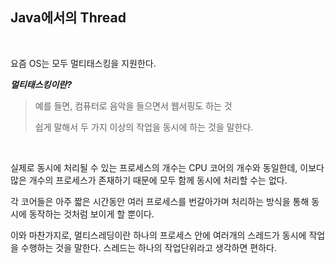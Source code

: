 ## Java에서의 Thread

<br>

요즘 OS는 모두 멀티태스킹을 지원한다.

***멀티태스킹이란?***

> 예를 들면, 컴퓨터로 음악을 들으면서 웹서핑도 하는 것
>
> 쉽게 말해서 두 가지 이상의 작업을 동시에 하는 것을 말한다.
<br>

실제로 동시에 처리될 수 있는 프로세스의 개수는 CPU 코어의 개수와 동일한데, 이보다 많은 개수의 프로세스가 존재하기 때문에 모두 함께 동시에 처리할 수는 없다.

각 코어들은 아주 짧은 시간동안 여러 프로세스를 번갈아가며 처리하는 방식을 통해 동시에 동작하는 것처럼 보이게 할 뿐이다.

이와 마찬가지로, 멀티스레딩이란 하나의 프로세스 안에 여러개의 스레드가 동시에 작업을 수행하는 것을 말한다. 스레드는 하나의 작업단위라고 생각하면 편하다.

<br>
